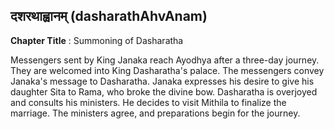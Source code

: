 ## दशरथाह्वानम् (dasharathAhvAnam)
**Chapter Title** : Summoning of Dasharatha

Messengers sent by King Janaka reach Ayodhya after a three-day journey. They are welcomed into King Dasharatha's palace. The messengers convey Janaka's message to Dasharatha. Janaka expresses his desire to give his daughter Sita to Rama, who broke the divine bow. Dasharatha is overjoyed and consults his ministers. He decides to visit Mithila to finalize the marriage. The ministers agree, and preparations begin for the journey.